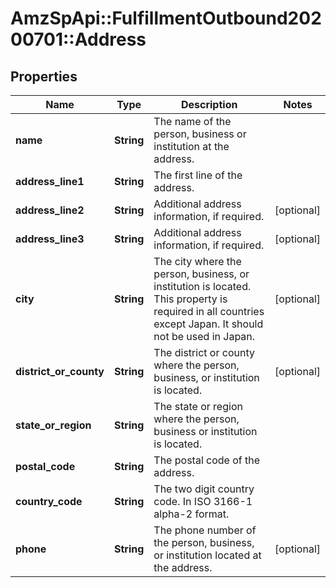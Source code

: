 # AmzSpApi::FulfillmentOutbound20200701::Address

## Properties
Name | Type | Description | Notes
------------ | ------------- | ------------- | -------------
**name** | **String** | The name of the person, business or institution at the address. | 
**address_line1** | **String** | The first line of the address. | 
**address_line2** | **String** | Additional address information, if required. | [optional] 
**address_line3** | **String** | Additional address information, if required. | [optional] 
**city** | **String** | The city where the person, business, or institution is located. This property is required in all countries except Japan. It should not be used in Japan. | [optional] 
**district_or_county** | **String** | The district or county where the person, business, or institution is located. | [optional] 
**state_or_region** | **String** | The state or region where the person, business or institution is located. | 
**postal_code** | **String** | The postal code of the address. | 
**country_code** | **String** | The two digit country code. In ISO 3166-1 alpha-2 format. | 
**phone** | **String** | The phone number of the person, business, or institution located at the address. | [optional] 

